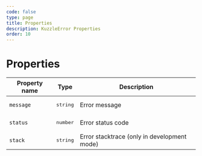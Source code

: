 ```yaml
---
code: false
type: page
title: Properties
description: KuzzleError Properties
order: 10
---
```



# Properties

| Property name        | Type     | Description          |
| -------------------- | -------- | --------------------------------------- |
| `message`            | <pre>string</pre> | Error message    |
| `status`             | <pre>number</pre> | Error status code      |
| `stack`              | <pre>string</pre> | Error stacktrace (only in development mode)   |
